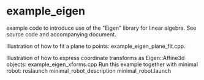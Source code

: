# example_eigen

example code to introduce use of the "Eigen" library for linear algebra.
See source code and accompanying document.

Illustration of how to fit a plane to points: example_eigen_plane_fit.cpp.

Illustration of how to express coordinate transforms as Eigen::Affine3d objects:  example_eigen_xforms.cpp
Run this example together with minimal robot: 
roslaunch minimal_robot_description minimal_robot.launch




    
